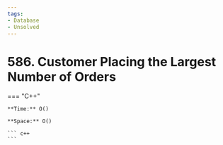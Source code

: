 ```yaml
---
tags:
- Database
- Unsolved
---
```



# 586. Customer Placing the Largest Number of Orders

=== "C++"

    **Time:** O()

    **Space:** O()

    ``` c++
    ```